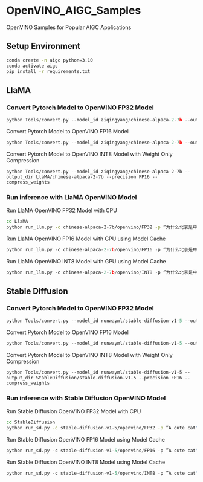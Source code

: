 # OpenVINO_AIGC_Samples
OpenVINO Samples for Popular AIGC Applications

## Setup Environment
```bash
conda create -n aigc python=3.10
conda activate aigc
pip install -r requirements.txt
```

## LlaMA
### Convert Pytorch Model to OpenVINO FP32 Model
```python
python Tools/convert.py --model_id ziqingyang/chinese-alpaca-2-7b --output_dir LlaMA/chinese-alpaca-2-7b --precision FP32
```
Convert Pytorch Model to OpenVINO FP16 Model
```python
python Tools/convert.py --model_id ziqingyang/chinese-alpaca-2-7b --output_dir LlaMA/chinese-alpaca-2-7b --precision FP16
```
Convert Pytorch Model to OpenVINO INT8 Model with Weight Only Compression
```
python Tools/convert.py --model_id ziqingyang/chinese-alpaca-2-7b --output_dir LlaMA/chinese-alpaca-2-7b --precision FP16 --compress_weights
```
### Run inference with LlaMA OpenVINO Model
Run LlaMA OpenVINO FP32 Model with CPU
```bash
cd LlaMA
python run_llm.py -c chinese-alpaca-2-7b/openvino/FP32 -p ”为什么北京是中国的首都？" -d CPU
```

Run LlaMA OpenVINO FP16 Model with GPU using Model Cache
```python
python run_llm.py -c chinese-alpaca-2-7b/openvino/FP16 -p ”为什么北京是中国的首都？" -d GPU --cache_dir model_cache
```

Run LlaMA OpenVINO INT8 Model with GPU using Model Cache
```python
python run_llm.py -c chinese-alpaca-2-7b/openvino/INT8 -p ”为什么北京是中国的首都？" -d GPU --cache_dir model_cache
```

## Stable Diffusion
### Convert Pytorch Model to OpenVINO FP32 Model
```python
python Tools/convert.py --model_id runwayml/stable-diffusion-v1-5 --output_dir StableDiffusion/stable-diffusion-v1-5 --precision FP32
```
Convert Pytorch Model to OpenVINO FP16 Model
```python
python Tools/convert.py --model_id runwayml/stable-diffusion-v1-5 --output_dir StableDiffusion/stable-diffusion-v1-5 --precision FP16
```
Convert Pytorch Model to OpenVINO INT8 Model with Weight Only Compression
```
python Tools/convert.py --model_id runwayml/stable-diffusion-v1-5 --output_dir StableDiffusion/stable-diffusion-v1-5 --precision FP16 --compress_weights
```

### Run inference with Stable Diffusion OpenVINO Model
Run Stable Diffusion OpenVINO FP32 Model with CPU
```bash
cd StableDiffusion
python run_sd.py -c stable-diffusion-v1-5/openvino/FP32 -p ”A cute cat" -d CPU
```

Run Stable Diffusion OpenVINO FP16 Model using Model Cache
```python
python run_sd.py -c stable-diffusion-v1-5/openvino/FP16 -p ”A cute cat" -d GPU --cache_dir model_cache
```

Run Stable Diffusion OpenVINO INT8 Model using Model Cache
```python
python run_sd.py -c stable-diffusion-v1-5/openvino/INT8 -p ”A cute cat" -d GPU --cache_dir model_cache
```

